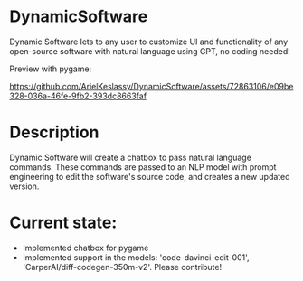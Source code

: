# DynamicSoftware
Dynamic Software lets to any user to customize UI and functionality of any open-source software with natural language using GPT, no coding needed!

Preview with pygame:

https://github.com/ArielKeslassy/DynamicSoftware/assets/72863106/e09be328-036a-46fe-9fb2-393dc8663faf

# Description
Dynamic Software will create a chatbox to pass natural language commands.
These commands are passed to an NLP model with prompt engineering to edit the software's source code,
and creates a new updated version.


# Current state:
- Implemented chatbox for pygame
- Implemented support in the models: 'code-davinci-edit-001', 'CarperAI/diff-codegen-350m-v2'.
Please contribute!
